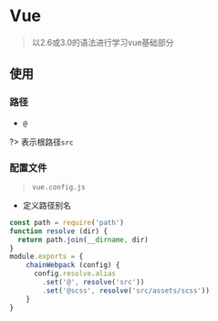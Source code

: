 # Vue
> 以2.6或3.0的语法进行学习vue基础部分

## 使用
### 路径
* `@`

?> 表示根路径`src`

### 配置文件
> `vue.config.js`

* 定义路径别名
```js
const path = require('path')  
function resolve (dir) {
  return path.join(__dirname, dir)
}  
module.exports = {
    chainWebpack (config) {
      config.resolve.alias
        .set('@', resolve('src'))
        .set('@scss', resolve('src/assets/scss'))
    }
}
```